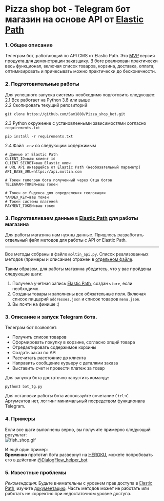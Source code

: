 # Pizza shop bot - Telegram бот магазин на основе API от [Elastic Path](https://www.elasticpath.com)

### 1. Общее описание 
Телеграм бот, работающий по API CMS от Elastic Path. 
Это [MVP](https://ru.wikipedia.org/wiki/Минимально_жизнеспособный_продукт) версия продукта для демонстрации заказщику.
В боте реализован практически весь функционал, включая список товаров, корзина, доставка, оплата;
оптимизировать и причесывать можно практически до бесконечности. 

### 2. Подготовительные работы

Для успешного запуска системы необходимо подготовить следующее:   
2.1 Все работает на Python 3.8 или выше  
2.2 Скопировать текущий репозиторий
```shell
git clone https://github.com/Sam1808/Pizza_shop_bot.git
```
2.3 Python окружение с установленными зависимостями согласно `requirements.txt`
```shell
pip install -r requirements.txt
```
2.4 Файл `.env` со следующим содержимым
```text
# Данные от Elastic Path
CLIENT_ID=ваш клиент id
CLIENT_SECRET=ваш Elastic ключ
# URL API интерфейса от Elastic Path (необязательный параметр)
API_BASE_URL=https://api.moltin.com

# Токен телеграм бота полученный через Отца ботов
TELEGRAM-TOKEN=ваш токен

# Токен от Яндекса для опредлеления геолокации
YANDEX_KEY=ваш токен
# Токен системы платежей
PAYMENT_TOKEN=ваш токен
```

### 3. Подготавливаем данные в [Elastic Path](https://www.elasticpath.com) для работы магазина

Для работы магазина нам нужны данные. Пришлось разработать отдельный файл методов для работы с API от Elastic Path. 
<hr>

Все методы собраны в файле `moltin_api.py`. Список реализованных методов (примеры и описание) отражен в 
[отдельном файле](./docs/description.md).

Таким образом, для работы магазина убедитесь, что у вас пройдены следующие шаги: 
1. Получена учетная запись [Elastic Path](https://www.elasticpath.com), создан `store`, если необходимо.
2. Созданы товары и заполнены все обязательные поля. Включая список пиццерий `addresses.json` и список товаров `menu.json`.
3. Вы почти на финише :)

### 3. Описание и запуск Telegram бота.  
 Телеграм бот позволяет:  
  
- Получить список товаров
- Сформировать покупку в корзине, согласно опций товара
- Отредактировать содержимое корзины
- Создать заказ по API
- Рассчитать расстояние до клиента
- Направить сообщение курьеру с деталями заказа
- Выставить счет и провести платеж за товар

Для запуска бота достаточно запустить команду:
```shell
python3 bot_tg.py
```
Для остановки работы бота используйте сочетание `Ctrl+C`.  
 Аргументов нет, логгинг минимальный посредством функционала Telegram.

### 4. Примеры

Если все шаги выполнены верно, вы получите примерно следующий результат:   
![fish_shop.gif](pizza-shop.gif)  

И ещё один пример:  
**Временно** прототип бота развернут на [HEROKU](https://dashboard.heroku.com), можете попробовать его в действии [@DialogFlow_helper_bot](https://t.me/DialogFlow_helper_bot)

### 5. Известные проблемы
*Рекомендация:* Будьте внимательны с уровнем прав доступа в [Elastic Path](https://www.elasticpath.com), изучите 
[документацию](https://documentation.elasticpath.com/commerce-cloud/docs/api/index.html).
Часть методов может не работать или работать не корректно при недостаточном уровне доступа.